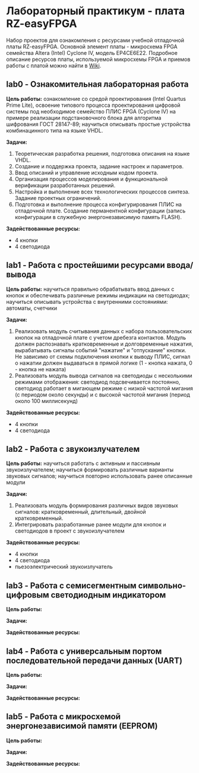 # Лабораторный практикум - плата RZ-easyFPGA

Набор проектов для ознакомления с ресурсами учебной отладочной платы RZ-easyFPGA.
Основной элемент платы - микросхема FPGA семейства Altera (Intel) Cyclone IV, модель EP4CE6E22.
Подробное описание ресурсов платы, используемой микросхемы FPGA и приемов работы с платой можно найти в [Wiki](https://github.com/kdg-auts/RZ-easyFPGA/wiki).

## lab0 - Ознакомительная лабораторная работа

**Цель работы:** ознакомление со средой проектирования (Intel Quartus Prime Lite), освоение типового процесса проектирования цифровой системы под необходимое семейство ПЛИС FPGA (Cyclone IV) на примере реализации подстановочного блока для алгоритма шифрования ГОСТ 28147-89; научиться описывать простые устройства комбинацинного типа на языке VHDL. 

**Задачи:**
1. Теоретическая разработка решения, подготовка описания на языке VHDL.
1. Создание и поддержка проекта, задание настроек и параметров.
1. Ввод описаний и управление исходным кодом проекта.
1. Организация процессов моделирования и функциональной верификации разработанных решений.
1. Настройка и выполнение всех технологических процессов синтеза. Задание проектных ограничений.
1. Подготовка и выполнение процесса конфигурирования ПЛИС на отладочной плате. Создание перманентной конфигурации (запись конфигурации в служебную энергонезависимую память FLASH).

**Задействованные ресурсы:**
* 4 кнопки
* 4 светодиода



## lab1 - Работа с простейшими ресурсами ввода/вывода

**Цель работы:** научиться правильно обрабатывать ввод данных с кнопок и обеспечивать различные режимы индикации на светодиодах; научиться описывать устройства с внутренними состояниями: автоматы, счетчики

**Задачи:**
1. Реализовать модуль считывания данных с набора пользовательских кнопок на отладочной плате с учетом дребезга контактов. Модуль должен распознавать кратковременные и долговременные нажатия, вырабатывать сигналы событий "нажатие" и "отпускание" кнопки. Не зависимо от схемы подключения кнопки к выводу ПЛИС, сигнал о нажатии должен выдаваться в прямой логике (1 - кнопка нажата, 0 - кнопка не нажата)
1. Реализовать модуль вывода сигналов на светодиоды с несколькими режимами отображения: светодиод подсвечивается постоянно, светодиод работает в мигающем режиме с низкой частотой мигания (с периодом около секунды) и с высокой частотой мигания (период около 100 миллисекунд)

**Задействованные ресурсы:**
* 4 кнопки
* 4 светодиода



## lab2 - Работа с звукоизлучателем

**Цель работы:** научиться работать с активным и пассивным звукоизлучателем; научиться формировать различные варианты звуковых сигналов; научиться повторно использовать ранее описанные модули

**Задачи:**
1. Реализовать модуль формирования различных видов звуковых сигналов: кратковременный, длительный, двойной кратковременный.
1. Интегрировать разработанные ранее модули для кнопок и светодиодов в проект с звукоизлучателем 

**Задействованные ресурсы:**
* 4 кнопки
* 4 светодиода
* пьезоэлектрический звукоизлучатель



## lab3 - Работа с семисегментным символьно-цифровым светодиодным индикатором

**Цель работы:** 

**Задачи:**

**Задействованные ресурсы:**



## lab4 - Работа с универсальным портом последовательной передачи данных (UART)

**Цель работы:** 

**Задачи:**

**Задействованные ресурсы:**



## lab5 - Работа с микросхемой энергонезависимой памяти (EEPROM)

**Цель работы:** 

**Задачи:**

**Задействованные ресурсы:**
